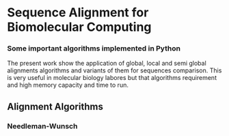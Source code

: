 # Sequence Alignment for Biomolecular Computing

### Some important algorithms implemented in Python

The present work show the application of global, local and semi global alignments algorithms and variants of them for sequences comparison. This is very useful in molecular biology labores but that algorithms requirement and high memory capacity and time to run.

## Alignment Algorithms

### Needleman-Wunsch

